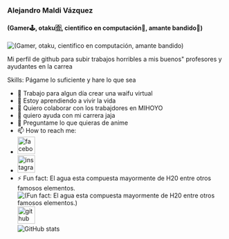 ###  Alejandro Maldi Vázquez
#### (Gamer🕹, otaku🈴, cientifico en computación🧪, amante bandido🌹)
![(Gamer, otaku, cientifico en computación, amante bandido)](https://c.tenor.com/o7EtqUlPN6IAAAAC/luigi-dance.gif)

Mi perfil de github para subir trabajos horribles a mis buenos" profesores y ayudantes en la carrea

Skills: Págame lo suficiente y hare lo que sea

- 🔭 Trabajo para algun día crear una waifu virtual
- 🌱 Estoy aprendiendo a vivir la vida
- 👯 Quiero colaborar con los trabajdores en MIHOYO
 - 🤔 quiero ayuda con mi carrera jaja
- 💬 Preguntame lo que quieras de anime 
- 📫 How to reach me: 
- [<img src='https://toppng.com/uploads/preview/facebook-pink-logo-png-square-11536002404ooo3hkzded.png' alt='facebook' height='40'>](https://www.facebook.com/alejandro.maldo.vazquez/)  
- [<img src='https://www.pngitem.com/pimgs/m/513-5137417_picture-transparent-hot-pink-instagram-logo-hd-png.png' alt='instagram' height='40'>](https://www.instagram.com/real_maldo/)  
- ⚡ Fun fact: El agua esta compuesta mayormente de H20 entre otros famosos elementos.
![(Fun fact: El agua esta compuesta mayormente de H20 entre otros famosos elementos.)](https://media.giphy.com/media/FYumAwaaV8GcnM72B8/giphy.gif)
[<img src='https://cdn.jsdelivr.net/npm/simple-icons@3.0.1/icons/github.svg' alt='github' height='40'>](https://github.com/RealMaldov)  
![GitHub stats](https://github-readme-stats.vercel.app/api?username=RealMaldov&show_icons=true)  



